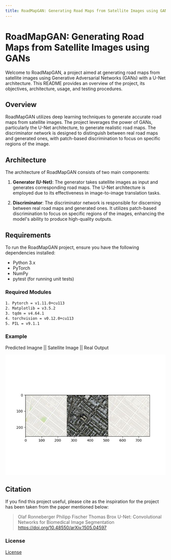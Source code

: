 ```yaml
---
title: RoadMapGAN: Generating Road Maps from Satellite Images using GANs
---
```


# RoadMapGAN: Generating Road Maps from Satellite Images using GANs

Welcome to RoadMapGAN, a project aimed at generating road maps from satellite images using Generative Adversarial Networks (GANs) with a U-Net architecture. This README provides an overview of the project, its objectives, architecture, usage, and testing procedures.

## Overview
RoadMapGAN utilizes deep learning techniques to generate accurate road maps from satellite images. The project leverages the power of GANs, particularly the U-Net architecture, to generate realistic road maps. The discriminator network is designed to distinguish between real road maps and generated ones, with patch-based discrimination to focus on specific regions of the image.

## Architecture
The architecture of RoadMapGAN consists of two main components:

1. **Generator (U-Net)**: The generator takes satellite images as input and generates corresponding road maps. The U-Net architecture is employed due to its effectiveness in image-to-image translation tasks.

2. **Discriminator**: The discriminator network is responsible for discerning between real road maps and generated ones. It utilizes patch-based discrimination to focus on specific regions of the images, enhancing the model's ability to produce high-quality outputs.

## Requirements
To run the RoadMapGAN project, ensure you have the following dependencies installed:
- Python 3.x
- PyTorch
- NumPy
- pytest (for running unit tests)

### Required Modules
    1. Pytorch = v1.11.0+cu113
    2. Matplotlib = v3.5.2
    3. tqdm = v4.64.1
    4. torchvision = v0.12.0+cu113
    5. PIL = v9.1.1

### Example

Predicted Imagne               || Satellite Image                || Real Output

![Can't Load Image](https://github.com/arsh73552/MapGeneration/blob/main/exampleOut.jpg)


## Citation

If you find this project useful, please cite as the inspiration for the project has been taken from the paper mentioned below:

> Olaf Ronneberger 
> Philipp Fischer 
> Thomas Brox
> U-Net: Convolutional Networks for Biomedical Image Segmentation
> https://doi.org/10.48550/arXiv.1505.04597

### License

<a href = 'MIT-LICENSE.txt'>License</a>


